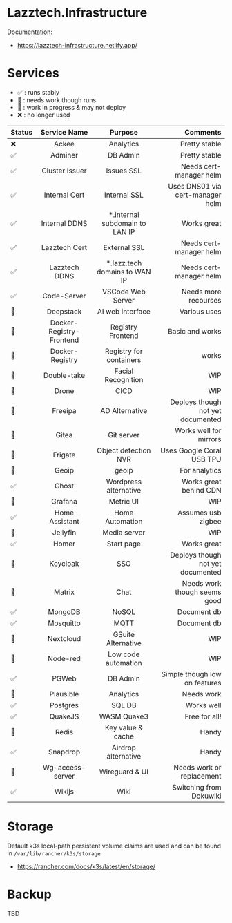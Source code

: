 # Lazztech.Infrastructure

Documentation:
- https://lazztech-infrastructure.netlify.app/

# Services
- ✅ : runs stably
- 🚧 : needs work though runs
- 🛑 : work in progress & may not deploy
- ❌ : no longer used

| Status      | Service Name | Purpose | Comments     |
| :---        |    :----:   | :----: |          ---: |
| ❌ | Ackee | Analytics | Pretty stable |
| ✅ | Adminer | DB Admin | Pretty stable |
| ✅ | Cluster Issuer | Issues SSL | Needs cert-manager helm |
| ✅ | Internal Cert | Internal SSL | Uses DNS01 via cert-manager helm |
| ✅ | Internal DDNS | *.internal subdomain to LAN IP | Works great |
| ✅ | Lazztech Cert | External SSL | Needs cert-manager helm |
| ✅ | Lazztech DDNS | *.lazz.tech domains to WAN IP | Needs cert-manager helm |
| ✅ | Code-Server | VSCode Web Server | Needs more recourses |
| 🚧 | Deepstack | AI web interface | Various uses |
| 🚧 | Docker-Registry-Frontend | Registry Frontend | Basic and works |
| 🚧 | Docker-Registry | Registry for containers | works |
| 🚧 | Double-take | Facial Recognition | WIP |
| 🛑 | Drone | CICD | WIP |
| 🚧 | Freeipa | AD Alternative | Deploys though not yet documented |
| 🚧 | Gitea | Git server | Works well for mirrors |
| 🚧 | Frigate | Object detection NVR | Uses Google Coral USB TPU |
| 🚧 | Geoip | geoip | For analytics |
| ✅ | Ghost | Wordpress alternative | Works great behind CDN |
| 🚧 | Grafana | Metric UI | WIP |
| ✅ | Home Assistant | Home Automation | Assumes usb zigbee |
| 🚧 | Jellyfin | Media server | WIP |
| ✅ | Homer | Start page | Works great |
| 🚧 | Keycloak | SSO | Deploys though not yet documented |
| 🚧 | Matrix | Chat | Needs work though seems good |
| ✅ | MongoDB | NoSQL | Document db |
| ✅ | Mosquitto | MQTT | Document db |
| 🚧 | Nextcloud | GSuite Alternative | WIP |
| 🚧 | Node-red | Low code automation | WIP |
| ✅ | PGWeb | DB Admin | Simple though low on features |
| 🛑 | Plausible | Analytics | Needs work |
| ✅ | Postgres | SQL DB | Works well |
| ✅ | QuakeJS | WASM Quake3 | Free for all! |
| 🚧 | Redis | Key value & cache | Handy |
| ✅ | Snapdrop | Airdrop alternative | Handy |
| 🛑 | Wg-access-server | Wireguard & UI | Needs work or replacement |
| ✅ | Wikijs | Wiki | Switching from Dokuwiki |

# Storage
Default k3s local-path persistent volume claims are used and can be found in `/var/lib/rancher/k3s/storage`

- https://rancher.com/docs/k3s/latest/en/storage/
# Backup

TBD









